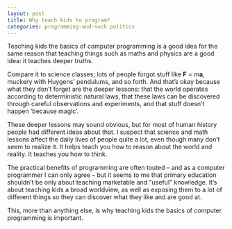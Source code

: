 ```yaml
---
layout: post
title: Why teach kids to program?
categories: programming-and-such politics
---
```


Teaching kids the basics of computer programming is a good idea for the same
reason that teaching things such as maths and physics are a good idea: it
teaches deeper truths.

Compare it to science classes; lots of people forgot stuff like **F** =
*m***a**, muckery with Huygens’ pendulums, and so forth. And that’s okay because
what they don’t forget are the deeper lessons: that the world operates according
to deterministic natural laws, that these laws can be discovered through careful
observations and experiments, and that stuff doesn’t happen ‘because magic’.

These deeper lessons may sound obvious, but for most of human history people had
different ideas about that. I suspect that science and math lessons affect the
daily lives of people quite a lot, even though many don’t seem to realize it. It
helps teach you how to reason about the world and reality. It teaches you how to
think.

The practical benefits of programming are often touted – and as a computer
programmer I can only agree – but it seems to me that primary education
shouldn’t be only about teaching marketable and "useful" knowledge. It’s about
teaching kids a broad worldview, as well as exposing them to a lot of different
things so they can discover what they like and are good at.

This, more than anything else, is why teaching kids the basics of computer
programming is important.
